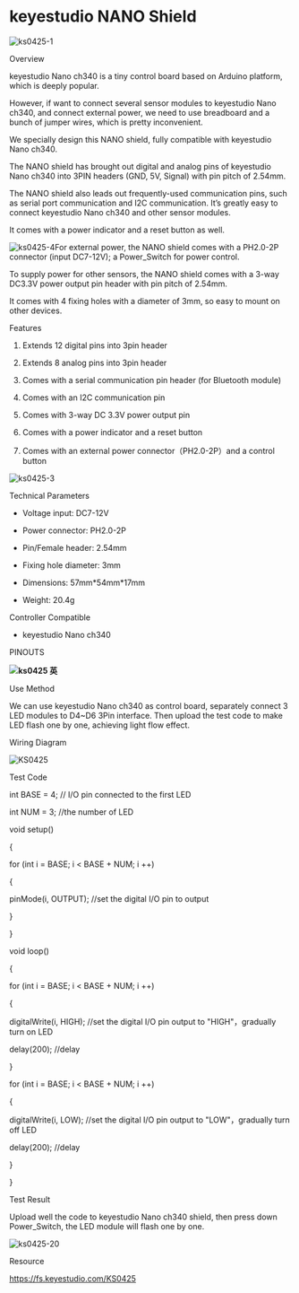 # **keyestudio NANO Shield**


![ks0425-1](media/82357c62d16de7b67e445f089c54c70f.jpeg)

 Overview

keyestudio Nano ch340 is a tiny control board based on Arduino platform, which
is deeply popular.

However, if want to connect several sensor modules to keyestudio Nano ch340, and
connect external power, we need to use breadboard and a bunch of jumper wires,
which is pretty inconvenient.

We specially design this NANO shield, fully compatible with keyestudio Nano
ch340.

The NANO shield has brought out digital and analog pins of keyestudio Nano ch340
into 3PIN headers (GND, 5V, Signal) with pin pitch of 2.54mm.

The NANO shield also leads out frequently-used communication pins, such as
serial port communication and I2C communication. It’s greatly easy to connect
keyestudio Nano ch340 and other sensor modules.

It comes with a power indicator and a reset button as well.

![ks0425-4](media/98bf9c07ef346b5a97d9c99c9833505a.jpeg)For external power, the
NANO shield comes with a PH2.0-2P connector (input DC7-12V); a Power_Switch for
power control.

To supply power for other sensors, the NANO shield comes with a 3-way DC3.3V
power output pin header with pin pitch of 2.54mm.

It comes with 4 fixing holes with a diameter of 3mm, so easy to mount on other
devices.

 Features

1.  Extends 12 digital pins into 3pin header

2.  Extends 8 analog pins into 3pin header

3.  Comes with a serial communication pin header (for Bluetooth module)

4.  Comes with an I2C communication pin

5.  Comes with 3-way DC 3.3V power output pin

6.  Comes with a power indicator and a reset button

7.  Comes with an external power connector（PH2.0-2P）and a control button

![ks0425-3](media/7e2c85cb775229c625bb79f5704a684a.jpeg)

 Technical Parameters

-   Voltage input: DC7-12V

-   Power connector: PH2.0-2P

-   Pin/Female header: 2.54mm

-   Fixing hole diameter: 3mm

-   Dimensions: 57mm\*54mm\*17mm

-   Weight: 20.4g

 Controller Compatible

-   keyestudio Nano ch340

 PINOUTS

**![ks0425 英](media/bffe59e8151db9645768d3a29a9b06a6.png)**

 Use Method

We can use keyestudio Nano ch340 as control board, separately connect 3 LED
modules to D4\~D6 3Pin interface. Then upload the test code to make LED flash
one by one, achieving light flow effect.

 Wiring Diagram

![KS0425](media/58533374042c0e45a318785306097998.png)

 Test Code

int BASE = 4; // I/O pin connected to the first LED

int NUM = 3; //the number of LED

void setup()

{

for (int i = BASE; i \< BASE + NUM; i ++)

{

pinMode(i, OUTPUT); //set the digital I/O pin to output

}

}

void loop()

{

for (int i = BASE; i \< BASE + NUM; i ++)

{

digitalWrite(i, HIGH); //set the digital I/O pin output to "HIGH"，gradually
turn on LED

delay(200); //delay

}

for (int i = BASE; i \< BASE + NUM; i ++)

{

digitalWrite(i, LOW); //set the digital I/O pin output to "LOW"，gradually turn
off LED

delay(200); //delay

}

}

 Test Result

Upload well the code to keyestudio Nano ch340 shield, then press down
Power_Switch, the LED module will flash one by one.

![ks0425-20](media/39a188676f79c6bafd8e55c445b2eb7a.jpeg)

Resource

<https://fs.keyestudio.com/KS0425>
